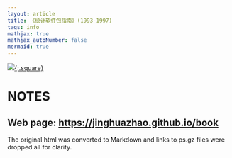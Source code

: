 ```yaml
---
layout: article
title: 《统计软件包指南》(1993-1997)
tags: info
mathjax: true
mathjax_autoNumber: false
mermaid: true
---
```


[![](pgspname.jpg){:.square}](https://jinghuazhao.github.io/book/pgsp.pdf)

<!--more-->

# NOTES

## Web page: <https://jinghuazhao.github.io/book>

The original html was converted to Markdown and links to ps.gz files were dropped all for clarity.
